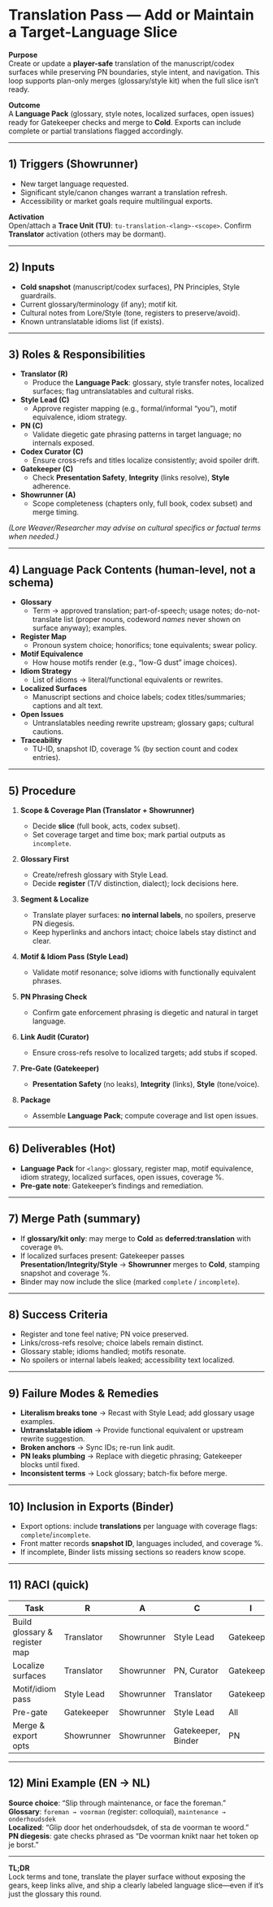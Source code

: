 # Translation Pass — Add or Maintain a Target-Language Slice

**Purpose**  
Create or update a **player-safe** translation of the manuscript/codex surfaces while preserving PN boundaries, style intent, and navigation. This loop supports plan-only merges (glossary/style kit) when the full slice isn’t ready.

**Outcome**  
A **Language Pack** (glossary, style notes, localized surfaces, open issues) ready for Gatekeeper checks and merge to **Cold**. Exports can include complete or partial translations flagged accordingly.

---

## 1) Triggers (Showrunner)

- New target language requested.
- Significant style/canon changes warrant a translation refresh.
- Accessibility or market goals require multilingual exports.

**Activation**  
Open/attach a **Trace Unit (TU)**: `tu-translation-<lang>-<scope>`. Confirm **Translator** activation (others may be dormant).

---

## 2) Inputs

- **Cold snapshot** (manuscript/codex surfaces), PN Principles, Style guardrails.
- Current glossary/terminology (if any); motif kit.
- Cultural notes from Lore/Style (tone, registers to preserve/avoid).
- Known untranslatable idioms list (if exists).

---

## 3) Roles & Responsibilities

- **Translator (R)**  
  - Produce the **Language Pack**: glossary, style transfer notes, localized surfaces; flag untranslatables and cultural risks.
- **Style Lead (C)**  
  - Approve register mapping (e.g., formal/informal “you”), motif equivalence, idiom strategy.
- **PN (C)**  
  - Validate diegetic gate phrasing patterns in target language; no internals exposed.
- **Codex Curator (C)**  
  - Ensure cross-refs and titles localize consistently; avoid spoiler drift.
- **Gatekeeper (C)**  
  - Check **Presentation Safety**, **Integrity** (links resolve), **Style** adherence.
- **Showrunner (A)**  
  - Scope completeness (chapters only, full book, codex subset) and merge timing.

*(Lore Weaver/Researcher may advise on cultural specifics or factual terms when needed.)*

---

## 4) Language Pack Contents (human-level, not a schema)

- **Glossary**  
  - Term → approved translation; part-of-speech; usage notes; do-not-translate list (proper nouns, codeword *names* never shown on surface anyway); examples.
- **Register Map**  
  - Pronoun system choice; honorifics; tone equivalents; swear policy.
- **Motif Equivalence**  
  - How house motifs render (e.g., “low-G dust” image choices).
- **Idiom Strategy**  
  - List of idioms → literal/functional equivalents or rewrites.
- **Localized Surfaces**  
  - Manuscript sections and choice labels; codex titles/summaries; captions and alt text.
- **Open Issues**  
  - Untranslatables needing rewrite upstream; glossary gaps; cultural cautions.
- **Traceability**  
  - TU-ID, snapshot ID, coverage % (by section count and codex entries).

---

## 5) Procedure

1. **Scope & Coverage Plan (Translator + Showrunner)**  
   - Decide **slice** (full book, acts, codex subset).  
   - Set coverage target and time box; mark partial outputs as `incomplete`.

2. **Glossary First**  
   - Create/refresh glossary with Style Lead.  
   - Decide **register** (T/V distinction, dialect); lock decisions here.

3. **Segment & Localize**  
   - Translate player surfaces: **no internal labels**, no spoilers, preserve PN diegesis.  
   - Keep hyperlinks and anchors intact; choice labels stay distinct and clear.

4. **Motif & Idiom Pass (Style Lead)**  
   - Validate motif resonance; solve idioms with functionally equivalent phrases.

5. **PN Phrasing Check**  
   - Confirm gate enforcement phrasing is diegetic and natural in target language.

6. **Link Audit (Curator)**  
   - Ensure cross-refs resolve to localized targets; add stubs if scoped.

7. **Pre-Gate (Gatekeeper)**  
   - **Presentation Safety** (no leaks), **Integrity** (links), **Style** (tone/voice).

8. **Package**  
   - Assemble **Language Pack**; compute coverage and list open issues.

---

## 6) Deliverables (Hot)

- **Language Pack** for `<lang>`: glossary, register map, motif equivalence, idiom strategy, localized surfaces, open issues, coverage %.  
- **Pre-gate note**: Gatekeeper’s findings and remediation.

---

## 7) Merge Path (summary)

- If **glossary/kit only**: may merge to **Cold** as **deferred:translation** with coverage `0%`.  
- If localized surfaces present: Gatekeeper passes **Presentation/Integrity/Style** → **Showrunner** merges to **Cold**, stamping snapshot and coverage %.  
- Binder may now include the slice (marked `complete` / `incomplete`).

---

## 8) Success Criteria

- Register and tone feel native; PN voice preserved.  
- Links/cross-refs resolve; choice labels remain distinct.  
- Glossary stable; idioms handled; motifs resonate.  
- No spoilers or internal labels leaked; accessibility text localized.

---

## 9) Failure Modes & Remedies

- **Literalism breaks tone** → Recast with Style Lead; add glossary usage examples.  
- **Untranslatable idiom** → Provide functional equivalent or upstream rewrite suggestion.  
- **Broken anchors** → Sync IDs; re-run link audit.  
- **PN leaks plumbing** → Replace with diegetic phrasing; Gatekeeper blocks until fixed.  
- **Inconsistent terms** → Lock glossary; batch-fix before merge.

---

## 10) Inclusion in Exports (Binder)

- Export options: include **translations** per language with coverage flags: `complete`/`incomplete`.  
- Front matter records **snapshot ID**, languages included, and coverage %.  
- If incomplete, Binder lists missing sections so readers know scope.

---

## 11) RACI (quick)

| Task | R | A | C | I |
|---|---|---|---|---|
| Build glossary & register map | Translator | Showrunner | Style Lead | Gatekeeper |
| Localize surfaces | Translator | Showrunner | PN, Curator | Gatekeeper |
| Motif/idiom pass | Style Lead | Showrunner | Translator | Gatekeeper |
| Pre-gate | Gatekeeper | Showrunner | Style Lead | All |
| Merge & export opts | Showrunner | Showrunner | Gatekeeper, Binder | PN |

---

## 12) Mini Example (EN → NL)

**Source choice**: “Slip through maintenance, or face the foreman.”  
**Glossary**: `foreman → voorman` (register: colloquial), `maintenance → onderhoudsdek`  
**Localized**: “Glip door het onderhoudsdek, of sta de voorman te woord.”  
**PN diegesis**: gate checks phrased as “De voorman knikt naar het token op je borst.”

---

**TL;DR**  
Lock terms and tone, translate the player surface without exposing the gears, keep links alive, and ship a clearly labeled language slice—even if it’s just the glossary this round.
